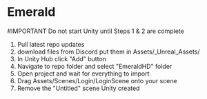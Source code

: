 # Emerald
#IMPORTANT Do not start Unity until Steps 1 & 2 are complete

1. Pull latest repo updates
2. download files from Discord put them in Assets/_Unreal_Assets/
2. In Unity Hub click "Add" button
3. Navigate to repo folder and select "EmeraldHD" folder
4. Open project and wait for everything to import
5. Drag Assets/Scenes/Login/LoginScene onto your scene
6. Remove the "Untitled" scene Unity created
